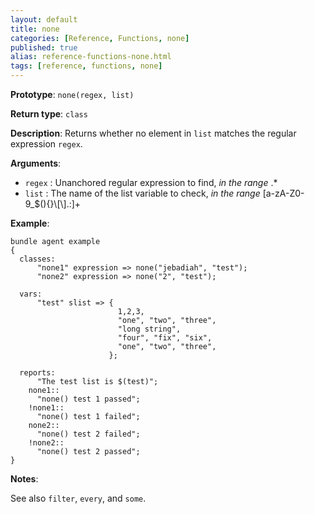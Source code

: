 ```yaml
---
layout: default
title: none
categories: [Reference, Functions, none]
published: true
alias: reference-functions-none.html
tags: [reference, functions, none]
---
```


**Prototype**: `none(regex, list)`

**Return type**: `class`

**Description**: Returns whether no element in `list` matches the regular 
expression `regex`.

**Arguments**:

* `regex` : Unanchored regular expression to find, *in the range* .\*
* `list` : The name of the list variable to check, *in the range*
[a-zA-Z0-9\_\$(){}\\[\\].:]+

**Example**:

```cf3
bundle agent example
{
  classes:
      "none1" expression => none("jebadiah", "test");
      "none2" expression => none("2", "test");

  vars:
      "test" slist => {
                        1,2,3,
                        "one", "two", "three",
                        "long string",
                        "four", "fix", "six",
                        "one", "two", "three",
                      };

  reports:
      "The test list is $(test)";
    none1::
      "none() test 1 passed";
    !none1::
      "none() test 1 failed";
    none2::
      "none() test 2 failed";
    !none2::
      "none() test 2 passed";
}
```

**Notes**:  
   
See also `filter`, `every`, and `some`.
